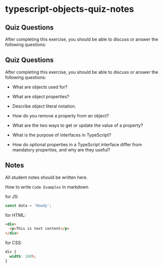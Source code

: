 # typescript-objects-quiz-notes

## Quiz Questions

After completing this exercise, you should be able to discuss or answer the following questions:

## Quiz Questions

After completing this exercise, you should be able to discuss or answer the following questions:

- What are objects used for?

- What are object properties?

- Describe object literal notation.

- How do you remove a property from an object?

- What are the two ways to get or update the value of a property?

- What is the purpose of interfaces in TypeScript?

- How do optional properties in a TypeScript interface differ from mandatory properties, and why are they useful?

## Notes

All student notes should be written here.

How to write `Code Examples` in markdown

for JS:

```javascript
const data = 'Howdy';
```

for HTML:

```html
<div>
  <p>This is text content</p>
</div>
```

for CSS:

```css
div {
  width: 100%;
}
```
